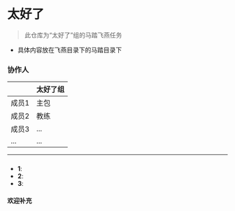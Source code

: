 # 太好了
>  此仓库为“太好了”组的马踏飞燕任务
* 具体内容放在飞燕目录下的马踏目录下
### 协作人

||**太好了组**|
|---|---|
|成员1|主包|
|成员2|教练|
|成员3|...|
|...|...|
---

### 

- **1**: 
- **2**: 
- **3**: 
#### 欢迎补充